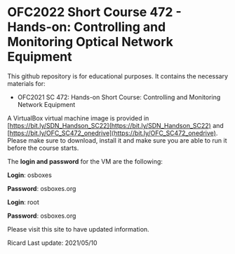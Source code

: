 # OFC2022 Short Course 472 - Hands-on: Controlling and Monitoring Optical Network Equipment

This github repository is for educational purposes. It contains the necessary materials for:

* OFC2021 SC 472: Hands-on Short Course: Controlling and Monitoring Network Equipment

A VirtualBox virtual machine image is provided in [https://bit.ly/SDN_Handson_SC22](https://bit.ly/SDN_Handson_SC22) and [https://bit.ly/OFC_SC472_onedrive](https://bit.ly/OFC_SC472_onedrive). Please make sure to download, install it and make sure you are able to run it before the course starts. 

The **login and password** for the VM are the following: 

**Login**: osboxes

**Password**: osboxes.org

**Login**: root

**Password**: osboxes.org

Please visit this site to have updated information.

Ricard Last update: 2021/05/10
